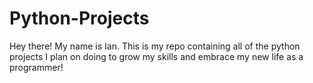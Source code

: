 # Python-Projects
Hey there! My name is Ian. This is my repo containing all of the python projects I plan on doing to grow my skills and embrace my new life as a programmer!
